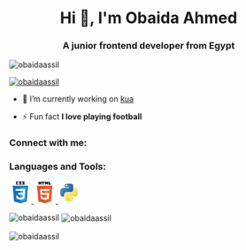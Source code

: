 <h1 align="center">Hi 👋, I'm Obaida Ahmed</h1>
<h3 align="center">A junior frontend developer from Egypt</h3>

<p align="left"> <img src="https://komarev.com/ghpvc/?username=obaidaassil&label=Profile%20views&color=0e75b6&style=flat" alt="obaidaassil" /> </p>

<p align="left"> <a href="https://github.com/ryo-ma/github-profile-trophy"><img src="https://github-profile-trophy.vercel.app/?username=obaidaassil" alt="obaidaassil" /></a> </p>

- 🔭 I’m currently working on [kua](https://github.com/obaidaassil/kua)

- ⚡ Fun fact **I love playing football**

<h3 align="left">Connect with me:</h3>
<p align="left">
</p>

<h3 align="left">Languages and Tools:</h3>
<p align="left"> <a href="https://www.w3schools.com/css/" target="_blank" rel="noreferrer"> <img src="https://raw.githubusercontent.com/devicons/devicon/master/icons/css3/css3-original-wordmark.svg" alt="css3" width="40" height="40"/> </a> <a href="https://www.w3.org/html/" target="_blank" rel="noreferrer"> <img src="https://raw.githubusercontent.com/devicons/devicon/master/icons/html5/html5-original-wordmark.svg" alt="html5" width="40" height="40"/> </a> <a href="https://www.python.org" target="_blank" rel="noreferrer"> <img src="https://raw.githubusercontent.com/devicons/devicon/master/icons/python/python-original.svg" alt="python" width="40" height="40"/> </a> </p>

<p><img align="left" src="https://github-readme-stats.vercel.app/api/top-langs?username=obaidaassil&show_icons=true&locale=en&layout=compact" alt="obaidaassil" /></p>

<p>&nbsp;<img align="center" src="https://github-readme-stats.vercel.app/api?username=obaidaassil&show_icons=true&locale=en" alt="obaidaassil" /></p>

<p><img align="center" src="https://github-readme-streak-stats.herokuapp.com/?user=obaidaassil&" alt="obaidaassil" /></p>
